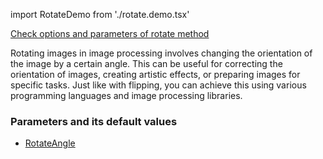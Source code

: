 import RotateDemo from './rotate.demo.tsx'

[Check options and parameters of rotate method](https://image-js.github.io/image-js-typescript/classes/Image.html#rotate 'github.io link')

Rotating images in image processing involves changing the orientation of the image by a certain angle. This can be useful for correcting the orientation of images, creating artistic effects, or preparing images for specific tasks. Just like with flipping, you can achieve this using various programming languages and image processing libraries.

<RotateDemo />

### Parameters and its default values

- [RotateAngle](https://image-js.github.io/image-js-typescript/types/RotateAngle.html)
